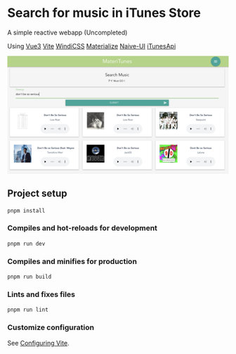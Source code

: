 # Search for music in iTunes Store 

A simple reactive webapp (Uncompleted) 

Using [Vue3](https://v3.vuejs.org/) [Vite](https://vitejs.dev/) [WindiCSS](https://windicss.org/) [Materialize](https://materializecss.com/)  [Naive-UI](https://www.naiveui.com/zh-CN/os-theme)  [iTunesApi](https://developer.apple.com/library/archive/documentation/AudioVideo/Conceptual/iTuneSearchAPI/index.html)

![pc](./imgs/pc.png)

## Project setup

```
pnpm install
```

### Compiles and hot-reloads for development
```
pnpm run dev
```

### Compiles and minifies for production
```
pnpm run build
```

### Lints and fixes files
```
pnpm run lint
```

### Customize configuration
See [Configuring Vite](https://vitejs.dev/config/).